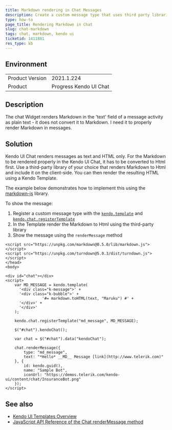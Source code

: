 ```yaml
---
title: Markdown rendering in Chat Messages
description: Create a custom message type that uses third party libraries to render Markdown
type: how-to
page_title: Rendering Markdown in Chat
slug: chat-markdown
tags: chat, markdown, kendo ui
ticketid: 1411881
res_type: kb
---
```


## Environment

<table>
	<tr>
		<td>Product Version</td>
		<td>2021.1.224</td>
	</tr>
	<tr>
		<td>Product</td>
		<td>Progress Kendo UI Chat</td>
	</tr>
</table>


## Description

The chat Widget renders Markdown in the 'text' field of a message activity as plain text - it does not convert it to Markdown. I need it to properly render Markdown in messages.

## Solution

Kendo UI Chat renders messages as text and HTML only. For the Markdown to be rendered properly in the Kendo UI Chat, it has to be converted to Html first. Use a third-party library of your choice that renders Markdown to Html and include it on the client-side. You can then render the resulting HTML using a Kendo Template.

The example below demonstrates how to implement this using the [markdown-js](https://github.com/evilstreak/markdown-js) library.


To show the message:

1. Register a custom message type with the [`kendo.template`](https://docs.telerik.com/kendo-ui/api/javascript/kendo/methods/template) and [`kendo.chat.registerTemplate`](https://docs.telerik.com/kendo-ui/controls/conversational-ui/chat/chat-items#custom-templates)
1. In the Template render the Markdown to Html using the third-party library
1. Show the message using the `renderMessage` method


```dojo
<script src="https://unpkg.com/markdown@0.5.0/lib/markdown.js"></script>
<script src="https://unpkg.com/turndown@5.0.3/dist/turndown.js"></script>
</head>
<body>
  
<div id="chat"></div>
<script>
  	var MD_MESSAGE = kendo.template(
      '<div class="k-message">' +
      '<div class="k-bubble">' +
				'#= markdown.toHTML(text, "Maruku") #' +
      '</div>' +
      '</div>'
    );
  
  	kendo.chat.registerTemplate("md_message", MD_MESSAGE);
    
  	$("#chat").kendoChat();

    var chat = $("#chat").data("kendoChat");

    chat.renderMessage({
        type: "md_message",
        text: "*Hello* __MD__ Message [link](http://www.telerik.com)"
    }, {
        id: kendo.guid(),
        name: "Sample Bot",
        iconUrl: "https://demos.telerik.com/kendo-ui/content/chat/InsuranceBot.png"
    });
</script>
```


## See also 

* [Kendo UI Templates Overview](https://docs.telerik.com/kendo-ui/framework/templates/overview)
* [JavaScript API Reference of the Chat renderMessage method](https://docs.telerik.com/kendo-ui/api/javascript/ui/chat/methods/rendermessage)
